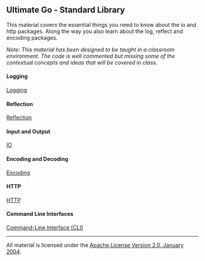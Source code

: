 ## Ultimate Go - Standard Library
This material covers the essential things you need to know about the io and http packages. Along the way you also learn about the log, reflect and encoding packages.

*Note: This material has been designed to be taught in a classroom environment. The code is well commented but missing some of the contextual concepts and ideas that will be covered in class.*

#### Logging
[Logging](../../../topics/logging/README.md)

#### Reflection
[Reflection](../../../topics/reflection/README.md)

#### Input and Output
[IO](../../../topics/writers_readers/README.md)

#### Encoding and Decoding
[Encoding](../../../topics/encoding/README.md)

#### HTTP
[HTTP](../../../topics/http/README.md)

#### Command Line Interfaces
[Command-Line Interface (CLI)](../../../topics/cli/README.md)
___
All material is licensed under the [Apache License Version 2.0, January 2004](http://www.apache.org/licenses/LICENSE-2.0).
